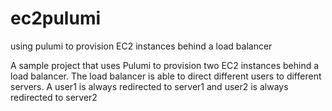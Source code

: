 # ec2pulumi
using pulumi to provision EC2 instances behind a load balancer 

A sample project that uses Pulumi to provision two EC2 instances behind a load balancer. The load balancer is able to direct different users to different servers. A user1 is always redirected to server1 and user2 is always redirected to server2
